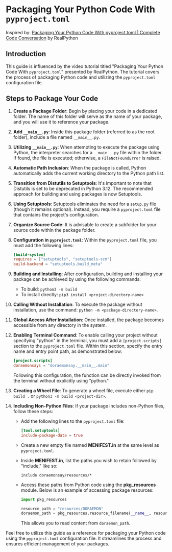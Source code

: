 # Packaging Your Python Code With `pyproject.toml`

Inspired by: [Packaging Your Python Code With pyproject.toml | Complete Code Conversation](https://youtu.be/v6tALyc4C10) by RealPython

## Introduction

This guide is influenced by the video tutorial titled "Packaging Your Python Code With `pyproject.toml`" presented by RealPython. The tutorial covers the process of packaging Python code and utilizing the `pyproject.toml` configuration file.

## Steps to Package Your Code

1. **Create a Package Folder**: Begin by placing your code in a dedicated folder. The name of this folder will serve as the name of your package, and you will use it to reference your package.
2. **Add `__main__.py`**: Inside this package folder (referred to as the root folder), include a file named `__main__.py`.
3. **Utilizing `__main__.py`**: When attempting to execute the package using Python, the interpreter searches for a `__main__.py` file within the folder. If found, the file is executed; otherwise, a `FileNotFoundError` is raised.
4. **Automatic Path Inclusion**: When the package is called, Python automatically adds the current working directory to the Python path list.
5. **Transition from Distutils to Setuptools**: It's important to note that Distutils is set to be deprecated in Python 3.12. The recommended approach for building and using packages is now Setuptools.
6. **Using Setuptools**: Setuptools eliminates the need for a `setup.py` file (though it remains optional). Instead, you require a `pyproject.toml` file that contains the project's configuration.
7. **Organize Source Code**: It is advisable to create a subfolder for your source code within the package folder.
8. **Configuration in `pyproject.toml`**: Within the `pyproject.toml` file, you must add the following lines:

   ```toml
   [build-system]
   requires = ["setuptools", "setuptools-scm"]
   build-backend = "setuptools.build_meta"
   ```
9. **Building and Installing**: After configuration, building and installing your package can be achieved by using the following commands:

   - To build: `python3 -m build`
   - To install directly: `pip3 install <project-directory-name>`
10. **Calling Without Installation**: To execute the package without installation, use the command: `python -m <package-directory-name>`.
11. **Global Access After Installation**: Once installed, the package becomes accessible from any directory in the system.
12. **Enabling Terminal Command**: To enable calling your project without specifying "python" in the terminal, you must add a `[project.scripts]` section to the `pyproject.toml` file. Within this section, specify the entry name and entry point path, as demonstrated below:

    ```toml
    [project.scripts]
    doraemonsays = "doraemonsay.__main__.main"
    ```

    Following this configuration, the function can be directly invoked from the terminal without explicitly using "python."
13. **Creating a Wheel File**: To generate a wheel file, execute either `pip build .` or `python3 -m build <project-dir>`.
14. **Including Non-Python Files**: If your package includes non-Python files, follow these steps:

    - Add the following lines to the `pyproject.toml` file:

      ```toml
      [tool.setuptools]
      include-package-data = true
      ```
    - Create a new empty file named **MENIFEST.in** at the same level as `pyproject.toml`.
    - Inside **MENIFEST.in**, list the paths you wish to retain followed by "include," like so:

      `include doraemonsay/resources/*`
    - Access these paths from Python code using the **pkg_resources** module. Below is an example of accessing package resources:

      ```python
      import pkg_resources

      resource_path = "resources/DORAEMON"
      doraemon_path = pkg_resources.resource_filename(__name__, resource_path)
      ```

      This allows you to read content from `doraemon_path`.

Feel free to utilize this guide as a reference for packaging your Python code using the `pyproject.toml` configuration file. It streamlines the process and ensures efficient management of your packages.
